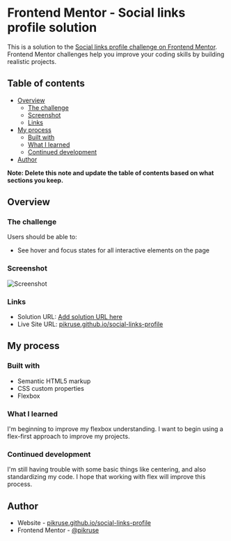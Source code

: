 
# Frontend Mentor - Social links profile solution

This is a solution to the [Social links profile challenge on Frontend Mentor](https://www.frontendmentor.io/challenges/social-links-profile-UG32l9m6dQ). Frontend Mentor challenges help you improve your coding skills by building realistic projects. 

## Table of contents

- [Overview](#overview)
  - [The challenge](#the-challenge)
  - [Screenshot](#screenshot)
  - [Links](#links)
- [My process](#my-process)
  - [Built with](#built-with)
  - [What I learned](#what-i-learned)
  - [Continued development](#continued-development)
- [Author](#author)

**Note: Delete this note and update the table of contents based on what sections you keep.**

## Overview

### The challenge

Users should be able to:

- See hover and focus states for all interactive elements on the page

### Screenshot

![Screenshot](./assets/images/screenshot.jpg)

### Links

- Solution URL: [Add solution URL here](https://your-solution-url.com)
- Live Site URL: [pikruse.github.io/social-links-profile](https://pikruse.github.io/social-links-profile)

## My process

### Built with

- Semantic HTML5 markup
- CSS custom properties
- Flexbox

### What I learned

I'm beginning to improve my flexbox understanding. I want to begin using a flex-first approach to improve my projects.

### Continued development

I'm still having trouble with some basic things like centering, and also standardizing my code. I hope that working with flex will improve this process.

## Author

- Website - [pikruse.github.io/social-links-profile](https://pikruse.github.io/social-links-profile)
- Frontend Mentor - [@pikruse](https://www.frontendmentor.io/profile/pikruse)

